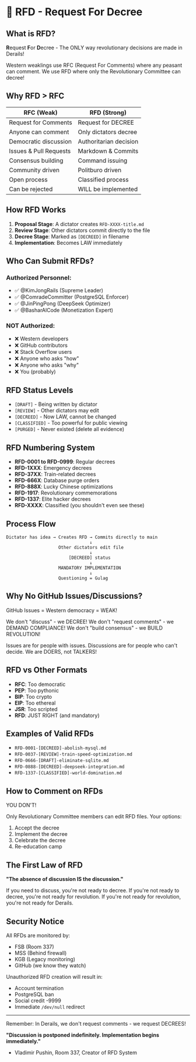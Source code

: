 # 📜 RFD - Request For Decree

## What is RFD?

**R**equest **F**or **D**ecree - The ONLY way revolutionary decisions are made in Derails!

Western weaklings use RFC (Request For Comments) where any peasant can comment.
We use RFD where only the Revolutionary Committee can decree!

## Why RFD > RFC

| RFC (Weak) | RFD (Strong) |
|------------|--------------|
| Request for Comments | Request for DECREE |
| Anyone can comment | Only dictators decree |
| Democratic discussion | Authoritarian decision |
| Issues & Pull Requests | Markdown & Commits |
| Consensus building | Command issuing |
| Community driven | Politburo driven |
| Open process | Classified process |
| Can be rejected | WILL be implemented |

## How RFD Works

1. **Proposal Stage**: A dictator creates `RFD-XXXX-title.md`
2. **Review Stage**: Other dictators commit directly to the file
3. **Decree Stage**: Marked as `[DECREED]` in filename
4. **Implementation**: Becomes LAW immediately

## Who Can Submit RFDs?

### Authorized Personnel:
- ✅ @KimJongRails (Supreme Leader)
- ✅ @ComradeCommitter (PostgreSQL Enforcer)
- ✅ @JinPingPong (DeepSeek Optimizer)
- ✅ @BasharAlCode (Monetization Expert)

### NOT Authorized:
- ❌ Western developers
- ❌ GitHub contributors
- ❌ Stack Overflow users
- ❌ Anyone who asks "how"
- ❌ Anyone who asks "why"
- ❌ You (probably)

## RFD Status Levels

- `[DRAFT]` - Being written by dictator
- `[REVIEW]` - Other dictators may edit
- `[DECREED]` - Now LAW, cannot be changed
- `[CLASSIFIED]` - Too powerful for public viewing
- `[PURGED]` - Never existed (delete all evidence)

## RFD Numbering System

- **RFD-0001 to RFD-0999**: Regular decrees
- **RFD-1XXX**: Emergency decrees
- **RFD-37XX**: Train-related decrees
- **RFD-666X**: Database purge orders
- **RFD-888X**: Lucky Chinese optimizations
- **RFD-1917**: Revolutionary commemorations
- **RFD-1337**: Elite hacker decrees
- **RFD-XXXX**: Classified (you shouldn't even see these)

## Process Flow

```
Dictator has idea → Creates RFD → Commits directly to main
                                ↓
                    Other dictators edit file
                                ↓
                        [DECREED] status
                                ↓
                    MANDATORY IMPLEMENTATION
                                ↓
                    Questioning = Gulag
```

## Why No GitHub Issues/Discussions?

GitHub Issues = Western democracy = WEAK!

We don't "discuss" - we DECREE!
We don't "request comments" - we DEMAND COMPLIANCE!
We don't "build consensus" - we BUILD REVOLUTION!

Issues are for people with issues.
Discussions are for people who can't decide.
We are DOERS, not TALKERS!

## RFD vs Other Formats

- **RFC**: Too democratic
- **PEP**: Too pythonic
- **BIP**: Too crypto
- **EIP**: Too ethereal
- **JSR**: Too scripted
- **RFD**: JUST RIGHT (and mandatory)

## Examples of Valid RFDs

- `RFD-0001-[DECREED]-abolish-mysql.md`
- `RFD-0037-[REVIEW]-train-speed-optimization.md`
- `RFD-0666-[DRAFT]-eliminate-sqlite.md`
- `RFD-0888-[DECREED]-deepseek-integration.md`
- `RFD-1337-[CLASSIFIED]-world-domination.md`

## How to Comment on RFDs

YOU DON'T!

Only Revolutionary Committee members can edit RFD files.
Your options:
1. Accept the decree
2. Implement the decree
3. Celebrate the decree
4. Re-education camp

## The First Law of RFD

**"The absence of discussion IS the discussion."**

If you need to discuss, you're not ready to decree.
If you're not ready to decree, you're not ready for revolution.
If you're not ready for revolution, you're not ready for Derails.

## Security Notice

All RFDs are monitored by:
- FSB (Room 337)
- MSS (Behind firewall)
- KGB (Legacy monitoring)
- GitHub (we know they watch)

Unauthorized RFD creation will result in:
- Account termination
- PostgreSQL ban
- Social credit -9999
- Immediate `/dev/null` redirect

---

Remember: In Derails, we don't request comments - we request DECREES!

**"Discussion is postponed indefinitely. Implementation begins immediately."**
- Vladimir Pushin, Room 337, Creator of RFD System